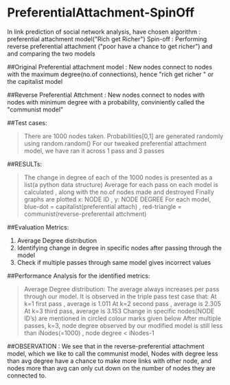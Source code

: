 # PreferentialAttachment-SpinOff
In link prediction of social network analysis, have chosen algorithm : preferential attachment model("Rich get Richer")
Spin-off : Performing reverse preferential attachment ("poor have a chance to get richer") and and comparing the two models

##Original Preferential attachment model : 
New nodes connect to nodes with the maximum degree(no.of connections), hence "rich get richer " or the capitalist model

##Reverse Preferential Attchment :
New nodes connect to nodes with nodes with minimum degree with a probability, conviniently called the "communist model"

##Test cases:
>	There are 1000 nodes taken.
>	Probabilities[0,1] are generated randomly using random.random()
> For our tweaked preferential attachment model, we have ran it across 1 pass and 3 passes

##RESULTs:
>   The change in degree of each of the 1000 nodes is presented as a list(a python data structure)
>   Average for each pass on each model is calculated , along with the no.of nodes made and destroyed
>	Finally graphs are plotted x: NODE ID , y: NODE DEGREE
>	For each model, blue-dot = capitalist(preferential attach) , red-triangle = communist(reverse-preferentail attchment)

##Evaluation Metrics:
1.	Average Degree distribution
2.	Identifying change in degree in specific nodes after passing through the model
3.	Check if multiple passes through same model gives incorrect values

##Performance Analysis for the identified metrics:
>	Average Degree distribution: The average always increases per pass through our model.
  It is observed in the triple pass test case that:
  At k=1 first pass , average is 1.011
  At k=2 second pass , average is 2.305
  At k=3 third pass, average is 3.153
>	Change in specific nodes(NODE ID’s) are mentioned in circled colour marks given below
>	After multiple passes, k=3, node degree observed by our modified model is still less than iNodes(=1000) ,  node degree < iNodes-1

##OBSERVATION :
We see that in the reverse-preferential attachment model, which we like to call the communist model, 
Nodes with degree less than avg degree have a chance to make more links with other node, and nodes more than avg can only cut down    on the number of nodes they are connected to.


